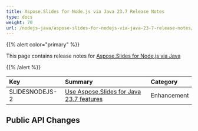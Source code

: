 ```yaml
---
title: Aspose.Slides for Node.js via Java 23.7 Release Notes
type: docs
weight: 70
url: /nodejs-java/aspose-slides-for-nodejs-via-java-23-7-release-notes/
---
```


{{% alert color="primary" %}} 

This page contains release notes for [Aspose.Slides for Node.js via Java](https://www.npmjs.com/package/aspose.slides)

{{% /alert %}} 

|**Key**|**Summary**|**Category**|
| :- | :- | :- |
|SLIDESNODEJS-2|[Use Aspose.Slides for Java 23.7 features](/slides/java/aspose-slides-for-java-23-7-release-notes/)|Enhancement|


## Public API Changes ##


```javascript

```
